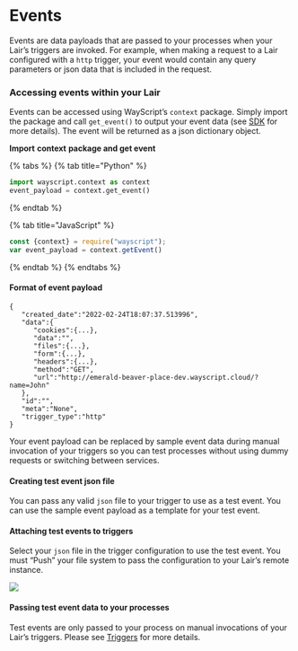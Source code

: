 # Events

Events are data payloads that are passed to your processes when your Lair’s triggers are invoked. For example, when making a request to a Lair configured with a `http` trigger, your event would contain any query parameters or json data that is included in the request.

### Access**ing** events within your Lair

Events can be accessed using WayScript’s `context` package. Simply import the package and call `get_event()` to output your event data (see [SDK](../../using-wayscript/sdk/) for more details). The event will be returned as a json dictionary object.

**Import** **context** **package and get event**

{% tabs %}
{% tab title="Python" %}
```python
import wayscript.context as context
event_payload = context.get_event()
```
{% endtab %}

{% tab title="JavaScript" %}
```javascript
const {context} = require("wayscript");
var event_payload = context.getEvent()
```
{% endtab %}
{% endtabs %}

#### Format of event payload

```
{
   "created_date":"2022-02-24T18:07:37.513996",
   "data":{
      "cookies":{...},
      "data":"",
      "files":{...},  
      "form":{...},   
      "headers":{...},
      "method":"GET",
      "url":"http://emerald-beaver-place-dev.wayscript.cloud/?name=John"
   },
   "id":"",
   "meta":"None",
   "trigger_type":"http"
}
```

Your event payload can be replaced by sample event data during manual invocation of your triggers so you can test processes without using dummy requests or switching between services.

#### **Creating test event** **json** **file**

You can pass any valid `json` file to your trigger to use as a test event. You can use the sample event payload as a template for your test event.&#x20;

#### **Attaching test events to triggers**

Select your `json` file in the trigger configuration to use the test event. You must “Push” your file system to pass the configuration to your Lair’s remote instance.

![](https://codahosted.io/docs/2kDMDaZ6QP/blobs/bl-ZvkAGMtwpC/654a4729427fa7b799e060171153c156f4a780bd5bd1d78c6bea20bfeb67e513f8f71615a5a49aa22c59c714f14a281a253c50a0ec74c739d5cd080b5a53a910368b45e6d1b24539900cb506369a88615d7c456dbc8168751bda5e60fc66d73468975979)

#### **Passing test event data to your processes**

Test events are only passed to your process on manual invocations of your Lair’s triggers. Please see [Triggers](triggers.md) for more details. &#x20;
